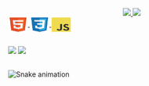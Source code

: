 


<div align="center">
  <a href="https://github.com/daianercruz">
  <img height="180em" src="https://github-readme-stats.vercel.app/api?username=daianercruz&show_icons=true&theme=highcontrast&include_all_commits=true&count_private=true"/>
  <img height="180em" src="https://github-readme-stats.vercel.app/api/top-langs/?username=daianercruz&layout=compact&langs_count=7&theme=highcontrast"/>
</div>
  
  <div>
    <img align="center" alt="Dai-HTML" height="30" width="40" src="https://raw.githubusercontent.com/devicons/devicon/master/icons/html5/html5-original.svg">
  <img align="center" alt="Dai-CSS" height="30" width="40" src="https://raw.githubusercontent.com/devicons/devicon/master/icons/css3/css3-original.svg">
    <img align="center" alt="Dai-Javascrip" height="30" width="40" src="https://raw.githubusercontent.com/devicons/devicon/2ae2a900d2f041da66e950e4d48052658d850630/icons/javascript/javascript-original.svg">

  </div>
  
  ##
  <div> 

  <a href = "mailto:dprczx@gmail.com"><img src="https://img.shields.io/badge/-Gmail-%23333?style=for-the-badge&logo=gmail&logoColor=white" target="_blank"></a>
  <a href="https://www.linkedin.com/in/daianeprc/" target="_blank"><img src="https://img.shields.io/badge/-LinkedIn-%230077B5?style=for-the-badge&logo=linkedin&logoColor=white" target="_blank"></a> 
    
  ##

![Snake animation](https://github.com/daianercruz/blob/output/github-contribution-grid-snake.svg)
